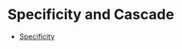 # Specificity and Cascade
- [Specificity](https://www.codewithharry.com/tutorial/css-specificity/#google_vignette)
